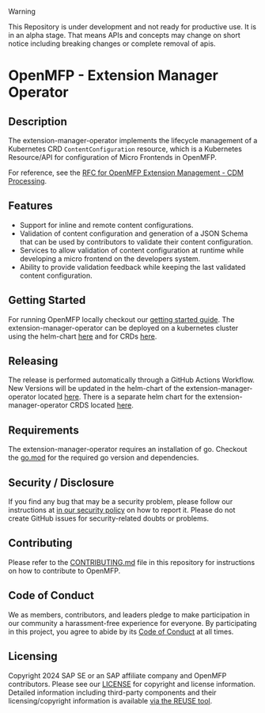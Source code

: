 > [!WARNING]
> This Repository is under development and not ready for productive use. It is in an alpha stage. That means APIs and concepts may change on short notice including breaking changes or complete removal of apis.

# OpenMFP - Extension Manager Operator

## Description

The extension-manager-operator implements the lifecycle management of a Kubernetes CRD `ContentConfiguration` resource, which is a Kubernetes Resource/API for configuration of Micro Frontends in OpenMFP.

For reference, see the [RFC for OpenMFP Extension Management - CDM Processing](https://github.com/openmfp/architecture/blob/main/rfc/002-extension-content-configuration-processing.md).

## Features
- Support for inline and remote content configurations. 
- Validation of content configuration and generation of a JSON Schema that can be used by contributors to validate their content configuration.
- Services to allow validation of content configuration at runtime while developing a micro frontend on the developers system.
- Ability to provide validation feedback while keeping the last validated content configuration.

## Getting Started
For running OpenMFP locally checkout our [getting started guide](https://openmfp.github.io/openmfp.org/docs/getting-started). The extension-manager-operator can be deployed on a kubernetes cluster using the helm-chart [here](https://github.com/openmfp/helm-charts/tree/main/charts/extension-manager-operator) and for CRDs [here](https://github.com/openmfp/helm-charts/tree/main/charts/extension-manager-operator-crds).

## Releasing

The release is performed automatically through a GitHub Actions Workflow. New Versions will be updated in the helm-chart of the extension-manager-operator located [here](https://github.com/openmfp/helm-charts/tree/main/charts/extension-manager-operator). There is a separate helm chart for the extension-manager-operator CRDS located [here](https://github.com/openmfp/helm-charts/tree/main/charts/extension-manager-operator-crds).

## Requirements

The extension-manager-operator requires an installation of go. Checkout the [go.mod](go.mod) for the required go version and dependencies.

## Security / Disclosure
If you find any bug that may be a security problem, please follow our instructions at [in our security policy](https://github.com/openmfp/extension-manager-operator/security/policy) on how to report it. Please do not create GitHub issues for security-related doubts or problems.

## Contributing

Please refer to the [CONTRIBUTING.md](CONTRIBUTING.md) file in this repository for instructions on how to contribute to OpenMFP.

## Code of Conduct

We as members, contributors, and leaders pledge to make participation in our community a harassment-free experience for everyone. By participating in this project, you agree to abide by its [Code of Conduct](CODE_OF_CONDUCT.md) at all times.

## Licensing

Copyright 2024 SAP SE or an SAP affiliate company and OpenMFP contributors. Please see our [LICENSE](LICENSE) for copyright and license information. Detailed information including third-party components and their licensing/copyright information is available [via the REUSE tool](https://api.reuse.software/info/github.com/openmfp/extension-manager-operator).

